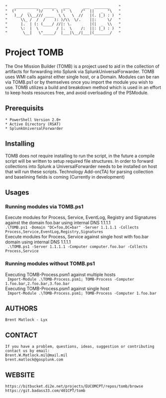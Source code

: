     "   ___________  ______   ___      ___  _______    "
    "  ("     _   ")/    " \ |"  \    /"  ||   _  "\   " 
    "   )__/  \\__/// ____  \ \   \  //   |(. |_) : )  "
    "      \\_ /  /  /    ): )/\\  \/.    ||:     \/   " 
    "      |.  | (: (____/ //|: \.        |(|  _  \\   " 
    "      \:  |  \        / |.  \    /:  ||: |_) : )  " 
    "       \__|   \"_____/  |___|\__/|___|(_______/   "

# Project TOMB
The One Mission Builder (TOMB) is a project used to aid in the collection of artifacts for forwarding into Splunk via SplunkUniversalForwarder. TOMB uses WMI calls against either single host, or a Domain. Modules can be ran via TOMB.ps1 or by themselves once you import the module you wish to use. TOMB utilizes a build and breakdown method which is used in an effort to keep hosts resources free, and avoid overloading of the PSModule.

## Prerequisits
``` 
* PowerShell Version 2.0+
* Active Directory (RSAT)
* SplunkUniversalForwarder 
```

## Installing
 
TOMB does not require installing to run the script, in the future a compile script will be written to setup required file structures. In order to forward collections into Splunk a UniversalForwarder needs to be installed on host that will run these scripts. Technology Add-on(TA) for parsing collection and baselining fields is coming (Currently in development) 


## Usages
### Running modules via TOMB.ps1
Execute modules for Process, Service, EventLog, Registry and Signatures against the domain foo.bar using internal DNS 1.1.1.1  
``` .\TOMB.ps1 -Domain "DC=foo,DC=bar" -Server 1.1.1.1 -Collects Process,Service,EventLog,Registry,Signatures ```  
Execute modules for Process, Service against single host with foo.bar domain using internal DNS 1.1.1.1  
``` .\TOMB.ps1 -Server 1.1.1.1 -Computer computer.foo.bar -Collects Process,Service```  
### Running modules without TOMB.ps1
Executing TOMB-Process.psm1 against multiple hosts  
``` Import-Module .\TOMB-Process.psm1; TOMB-Process -Computer 1.foo.bar,2.foo.bar,3.foo.bar```  
Executing TOMB-Process.psm1 against single host  
``` Import-Module .\TOMB-Process.psm1; TOMB-Process -Computer 1.foo.bar```  

## AUTHORS
    Brent Matlock - Lyx

## CONTACT
    If you have a problem, questions, ideas, suggestion or contributing contact us by email:
    Brent.W.Matlock.mil@mail.mil
    brent.matlock@gosplunk.com

## WEBSITE
    https://bitbucket.di2e.net/projects/EUCOMCPT/repos/tomb/browse
    https://git.badass33.com/401CPT/tomb
